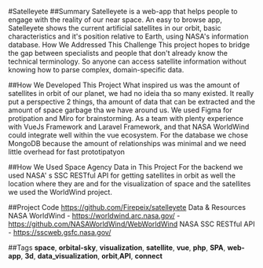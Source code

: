 #Satelleyete
##Summary
Satelleyete is a web-app that helps people to engage with the reality of our near space. An easy to browse app, Satelleyete shows the current artificial satellites in our orbit, basic characteristics and it's position relative to Earth, using NASA's information database.
How We Addressed This Challenge
This project hopes to bridge the gap between specialists and people that don't already know the technical terminology. So anyone can access satellite information without knowing how to parse complex, domain-specific data.

##How We Developed This Project
What inspired us was the amount of satellites in orbit of our planet, we had no ideia tha so many existed. It really put a perspective 2 things, tha amount of data that can be extracted and the amount of space garbage tha we have around us. We used Figma for protipation and Miro for brainstorming. As a team with plenty experience with VueJs Framework and Laravel Framework, and that NASA WorldWind could integrate well within the vue ecosystem. For the database we chose MongoDB because the amount of relationships was minimal and we need little overhead for fast prototipatyon

##How We Used Space Agency Data in This Project
For the backend we used NASA' s SSC RESTful API for getting satellites in orbit as well the location where they are and for the visualization of space and the satellites we used the WorldWind project.

##Project Code
https://github.com/Firepeix/satelleyete
Data & Resources
NASA WorldWind - https://worldwind.arc.nasa.gov/ - https://github.com/NASAWorldWind/WebWorldWind
NASA SSC RESTful API - https://sscweb.gsfc.nasa.gov/


##Tags
**space**, **orbital-sky**, **visualization**, **satellite**, **vue**, **php**, **SPA**, 
**web-app**, **3d**, **data_visualization**, **orbit**,**API**, **connect**